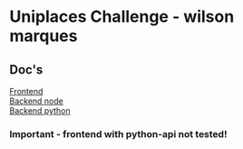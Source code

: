 # Uniplaces Challenge - wilson marques


## Doc's
[Frontend](./uni-frontend/README.md)<br>
[Backend node](./backend/README.md)<br>
[Backend python](./backend-python/README.md)
<br>
### Important - frontend with python-api not tested!